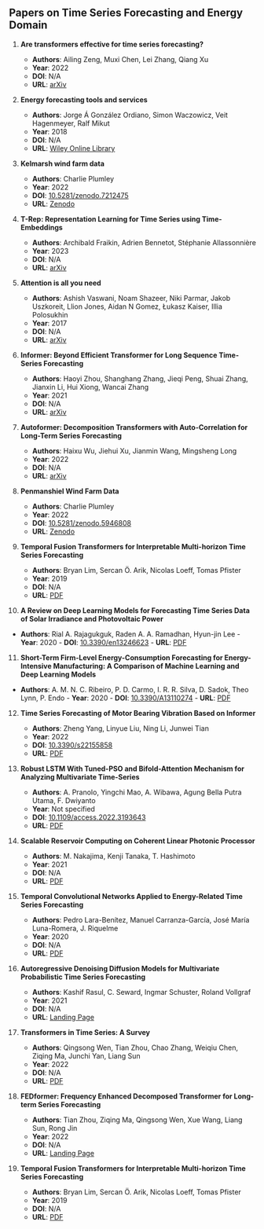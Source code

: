 ## Papers on Time Series Forecasting and Energy Domain

1. **Are transformers effective for time series forecasting?**
   - **Authors**: Ailing Zeng, Muxi Chen, Lei Zhang, Qiang Xu
   - **Year**: 2022
   - **DOI**: N/A
   - **URL**: [arXiv](https://arxiv.org/abs/2205.13504)

2. **Energy forecasting tools and services**
   - **Authors**: Jorge Á González Ordiano, Simon Waczowicz, Veit Hagenmeyer, Ralf Mikut
   - **Year**: 2018
   - **DOI**: N/A
   - **URL**: [Wiley Online Library](https://onlinelibrary.wiley.com/doi/full/10.1002/widm.1235)

3. **Kelmarsh wind farm data**
   - **Authors**: Charlie Plumley
   - **Year**: 2022
   - **DOI**: [10.5281/zenodo.7212475](https://doi.org/10.5281/zenodo.7212475)
   - **URL**: [Zenodo](https://doi.org/10.5281/zenodo.7212475)

4. **T-Rep: Representation Learning for Time Series using Time-Embeddings**
   - **Authors**: Archibald Fraikin, Adrien Bennetot, Stéphanie Allassonnière
   - **Year**: 2023
   - **DOI**: N/A
   - **URL**: [arXiv](https://arxiv.org/abs/2310.04486)

5. **Attention is all you need**
   - **Authors**: Ashish Vaswani, Noam Shazeer, Niki Parmar, Jakob Uszkoreit, Llion Jones, Aidan N Gomez, Łukasz Kaiser, Illia Polosukhin
   - **Year**: 2017
   - **DOI**: N/A
   - **URL**: [arXiv](https://arxiv.org/abs/1706.03762)

6. **Informer: Beyond Efficient Transformer for Long Sequence Time-Series Forecasting**
   - **Authors**: Haoyi Zhou, Shanghang Zhang, Jieqi Peng, Shuai Zhang, Jianxin Li, Hui Xiong, Wancai Zhang
   - **Year**: 2021
   - **DOI**: N/A
   - **URL**: [arXiv](https://arxiv.org/abs/2012.07436)

7. **Autoformer: Decomposition Transformers with Auto-Correlation for Long-Term Series Forecasting**
   - **Authors**: Haixu Wu, Jiehui Xu, Jianmin Wang, Mingsheng Long
   - **Year**: 2022
   - **DOI**: N/A
   - **URL**: [arXiv](https://arxiv.org/abs/2106.13008)

8. **Penmanshiel Wind Farm Data**
   - **Authors**: Charlie Plumley
   - **Year**: 2022
   - **DOI**: [10.5281/zenodo.5946808](https://doi.org/10.5281/zenodo.5946808)
   - **URL**: [Zenodo](https://doi.org/10.5281/zenodo.5946808)

9. **Temporal Fusion Transformers for Interpretable Multi-horizon Time Series Forecasting**
   - **Authors**: Bryan Lim, Sercan Ö. Arik, Nicolas Loeff, Tomas Pfister
   - **Year**: 2019
   - **DOI**: N/A
   - **URL**: [PDF](https://arxiv.org/pdf/1912.09363)

10. **A Review on Deep Learning Models for Forecasting Time Series Data of Solar Irradiance and Photovoltaic Power**
   - **Authors**: Rial A. Rajagukguk, Raden A. A. Ramadhan, Hyun-jin Lee
    - **Year**: 2020
    - **DOI**: [10.3390/en13246623](https://doi.org/10.3390/en13246623)
    - **URL**: [PDF](https://www.mdpi.com/1996-1073/13/24/6623/pdf)

11. **Short-Term Firm-Level Energy-Consumption Forecasting for Energy-Intensive Manufacturing: A Comparison of Machine Learning and Deep Learning Models**
   - **Authors**: A. M. N. C. Ribeiro, P. D. Carmo, I. R. R. Silva, D. Sadok, Theo Lynn, P. Endo
    - **Year**: 2020
    - **DOI**: [10.3390/A13110274](https://doi.org/10.3390/A13110274)
    - **URL**: [PDF](https://www.mdpi.com/1999-4893/13/11/274/pdf?version=1604046108)

12. **Time Series Forecasting of Motor Bearing Vibration Based on Informer**
    - **Authors**: Zheng Yang, Linyue Liu, Ning Li, Junwei Tian
    - **Year**: 2022
    - **DOI**: [10.3390/s22155858](https://doi.org/10.3390/s22155858)
    - **URL**: [PDF](https://www.mdpi.com/1424-8220/22/15/5858/pdf?version=1659961463)

13. **Robust LSTM With Tuned-PSO and Bifold-Attention Mechanism for Analyzing Multivariate Time-Series**
    - **Authors**: A. Pranolo, Yingchi Mao, A. Wibawa, Agung Bella Putra Utama, F. Dwiyanto
    - **Year**: Not specified
    - **DOI**: [10.1109/access.2022.3193643](https://doi.org/10.1109/access.2022.3193643)
    - **URL**: [PDF](https://ieeexplore.ieee.org/ielx7/6287639/6514899/09839598.pdf)

14. **Scalable Reservoir Computing on Coherent Linear Photonic Processor**
    - **Authors**: M. Nakajima, Kenji Tanaka, T. Hashimoto
    - **Year**: 2021
    - **DOI**: N/A
    - **URL**: [PDF](https://www.nature.com/articles/s42005-021-00519-1.pdf)

15. **Temporal Convolutional Networks Applied to Energy-Related Time Series Forecasting**
    - **Authors**: Pedro Lara-Benítez, Manuel Carranza-García, José María Luna-Romera, J. Riquelme
    - **Year**: 2020
    - **DOI**: N/A
    - **URL**: [PDF](https://www.mdpi.com/2076-3417/10/7/2322/pdf?version=1586349677)

16. **Autoregressive Denoising Diffusion Models for Multivariate Probabilistic Time Series Forecasting**
    - **Authors**: Kashif Rasul, C. Seward, Ingmar Schuster, Roland Vollgraf
    - **Year**: 2021
    - **DOI**: N/A
    - **URL**: [Landing Page](https://arxiv.org/abs/2101.12072)

17. **Transformers in Time Series: A Survey**
    - **Authors**: Qingsong Wen, Tian Zhou, Chao Zhang, Weiqiu Chen, Ziqing Ma, Junchi Yan, Liang Sun
    - **Year**: 2022
    - **DOI**: N/A
    - **URL**: [PDF](https://www.ijcai.org/proceedings/2023/0759.pdf)

18. **FEDformer: Frequency Enhanced Decomposed Transformer for Long-term Series Forecasting**
    - **Authors**: Tian Zhou, Ziqing Ma, Qingsong Wen, Xue Wang, Liang Sun, Rong Jin
    - **Year**: 2022
    - **DOI**: N/A
    - **URL**: [Landing Page](https://arxiv.org/abs/2201.12740)

19. **Temporal Fusion Transformers for Interpretable Multi-horizon Time Series Forecasting**
    - **Authors**: Bryan Lim, Sercan Ö. Arik, Nicolas Loeff, Tomas Pfister
    - **Year**: 2019
    - **DOI**: N/A
    - **URL**: [PDF](https://arxiv.org/pdf/1912.09363)

